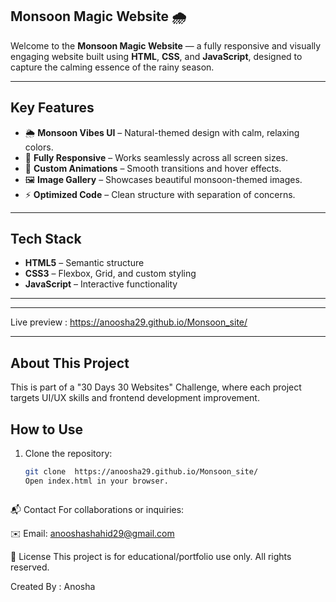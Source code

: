 ##  Monsoon Magic Website 🌧️

Welcome to the **Monsoon Magic Website** —
a fully responsive and visually engaging website built using **HTML**, **CSS**, and **JavaScript**, designed to capture the calming essence of the rainy season. 

---

##  Key Features

- 🌦️ **Monsoon Vibes UI** – Natural-themed design with calm, relaxing colors.
- 📱 **Fully Responsive** – Works seamlessly across all screen sizes.
- 🎨 **Custom Animations** – Smooth transitions and hover effects.
- 🖼️ **Image Gallery** – Showcases beautiful monsoon-themed images.
- ⚡ **Optimized Code** – Clean structure with separation of concerns.

---

## Tech Stack

- **HTML5** – Semantic structure
- **CSS3** – Flexbox, Grid, and custom styling
- **JavaScript** – Interactive functionality

---

---

Live preview :  https://anoosha29.github.io/Monsoon_site/

---

## About This Project
This is part of a "30 Days 30 Websites" Challenge, where each project targets UI/UX
skills and frontend development improvement. 


##  How to Use

1. Clone the repository:
   ```bash
   git clone  https://anoosha29.github.io/Monsoon_site/
   Open index.html in your browser.



📬 Contact
For collaborations or inquiries:

✉️ Email: anooshashahid29@gmail.com

📄 License
This project is for educational/portfolio use only. All rights reserved.

Created By :
Anosha


 
